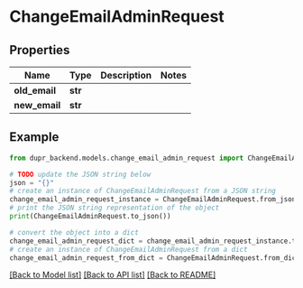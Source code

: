 # ChangeEmailAdminRequest


## Properties

Name | Type | Description | Notes
------------ | ------------- | ------------- | -------------
**old_email** | **str** |  | 
**new_email** | **str** |  | 

## Example

```python
from dupr_backend.models.change_email_admin_request import ChangeEmailAdminRequest

# TODO update the JSON string below
json = "{}"
# create an instance of ChangeEmailAdminRequest from a JSON string
change_email_admin_request_instance = ChangeEmailAdminRequest.from_json(json)
# print the JSON string representation of the object
print(ChangeEmailAdminRequest.to_json())

# convert the object into a dict
change_email_admin_request_dict = change_email_admin_request_instance.to_dict()
# create an instance of ChangeEmailAdminRequest from a dict
change_email_admin_request_from_dict = ChangeEmailAdminRequest.from_dict(change_email_admin_request_dict)
```
[[Back to Model list]](../README.md#documentation-for-models) [[Back to API list]](../README.md#documentation-for-api-endpoints) [[Back to README]](../README.md)


